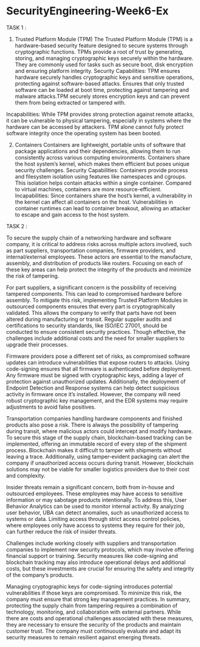 # SecurityEngineering-Week6-Ex

TASK 1 :

1. Trusted Platform Module (TPM) 
The Trusted Platform Module (TPM) is a hardware-based security feature designed to secure systems through cryptographic functions. TPMs provide a root of trust by generating, storing, and managing cryptographic keys securely within the hardware. They are commonly used for tasks such as secure boot, disk encryption and ensuring platform integrity.
Security Capabilities:
TPM ensures hardware securely handles cryptographic keys and sensitive operations, protecting against software-based attacks. Ensures that only trusted software can be loaded at boot time, protecting against tampering and malware attacks.TPM securely stores encryption keys and can prevent them from being extracted or tampered with.

Incapabilities:
While TPM provides strong protection against remote attacks, it can be vulnerable to physical tampering, especially in systems where the hardware can be accessed by attackers. TPM alone cannot fully protect software integrity once the operating system has been booted. 

2. Containers
Containers are lightweight, portable units of software that package applications and their dependencies, allowing them to run consistently across various computing environments. Containers share the host system’s kernel, which makes them efficient but poses unique security challenges.
Security Capabilities:
Containers provide process and filesystem isolation using features like namespaces and cgroups. This isolation helps contain attacks within a single container. Compared to virtual machines, containers are more resource-efficient.
Incapabilities:
Since containers share the host’s kernel, a vulnerability in the kernel can affect all containers on the host. Vulnerabilities in container runtimes can lead to container breakout, allowing an attacker to escape and gain access to the host system.

TASK 2 :

To secure the supply chain of a networking hardware and software company, it is critical to address risks across multiple actors involved, such as part suppliers, transportation companies, firmware providers, and internal/external employees. These actors are essential to the manufacture, assembly, and distribution of products like routers. Focusing on each of these key areas can help protect the integrity of the products and minimize the risk of tampering.

For part suppliers, a significant concern is the possibility of receiving tampered components. This can lead to compromised hardware before assembly. To mitigate this risk, implementing Trusted Platform Modules in outsourced components ensures that every part is cryptographically validated. This allows the company to verify that parts have not been altered during manufacturing or transit. Regular supplier audits and certifications to security standards, like ISO/IEC 27001, should be conducted to ensure consistent security practices. Though effective, the challenges include additional costs and the need for smaller suppliers to upgrade their processes.

Firmware providers pose a different set of risks, as compromised software updates can introduce vulnerabilities that expose routers to attacks. Using code-signing ensures that all firmware is authenticated before deployment. Any firmware must be signed with cryptographic keys, adding a layer of protection against unauthorized updates. Additionally, the deployment of Endpoint Detection and Response systems can help detect suspicious activity in firmware once it’s installed. However, the company will need robust cryptographic key management, and the EDR systems may require adjustments to avoid false positives.

Transportation companies handling hardware components and finished products also pose a risk. There is always the possibility of tampering during transit, where malicious actors could intercept and modify hardware. To secure this stage of the supply chain, blockchain-based tracking can be implemented, offering an immutable record of every step of the shipment process. Blockchain makes it difficult to tamper with shipments without leaving a trace. Additionally, using tamper-evident packaging can alert the company if unauthorized access occurs during transit. However, blockchain solutions may not be viable for smaller logistics providers due to their cost and complexity.

Insider threats remain a significant concern, both from in-house and outsourced employees. These employees may have access to sensitive information or may sabotage products intentionally. To address this, User Behavior Analytics can be used to monitor internal activity. By analyzing user behavior, UBA can detect anomalies, such as unauthorized access to systems or data. Limiting access through strict access control policies, where employees only have access to systems they require for their job, can further reduce the risk of insider threats. 

Challenges include working closely with suppliers and transportation companies to implement new security protocols, which may involve offering financial support or training. Security measures like code-signing and blockchain tracking may also introduce operational delays and additional costs, but these investments are crucial for ensuring the safety and integrity of the company’s products.

Managing cryptographic keys for code-signing introduces potential vulnerabilities if those keys are compromised. To minimize this risk, the company must ensure that strong key management practices.
In summary, protecting the supply chain from tampering requires a combination of technology, monitoring, and collaboration with external partners. While there are costs and operational challenges associated with these measures, they are necessary to ensure the security of the products and maintain customer trust. The company must continuously evaluate and adapt its security measures to remain resilient against emerging threats.
